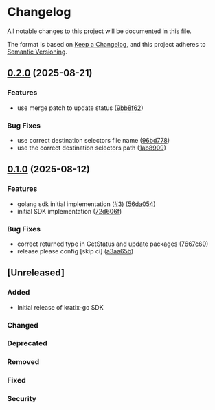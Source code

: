 # Changelog

All notable changes to this project will be documented in this file.

The format is based on [Keep a Changelog](https://keepachangelog.com/en/1.0.0/),
and this project adheres to [Semantic Versioning](https://semver.org/spec/v2.0.0.html).

## [0.2.0](https://github.com/syntasso/kratix-go/compare/v0.1.0...v0.2.0) (2025-08-21)


### Features

* use merge patch to update status ([9bb8f62](https://github.com/syntasso/kratix-go/commit/9bb8f6283a9ca06fa40aef62f4e0ebc4cc508e79))


### Bug Fixes

* use correct destination selectors file name ([96bd778](https://github.com/syntasso/kratix-go/commit/96bd778f6a6e8da39684bc24f58d2197dc9c225e))
* use the correct destination selectors path ([1ab8909](https://github.com/syntasso/kratix-go/commit/1ab89094cf3c131dd72063eea59b8cb04242cb3f))

## [0.1.0](https://github.com/syntasso/kratix-go/compare/v0.1.0...v0.1.0) (2025-08-12)


### Features

* golang sdk initial implementation ([#3](https://github.com/syntasso/kratix-go/issues/3)) ([56da054](https://github.com/syntasso/kratix-go/commit/56da05477fadfec57198c2064abbe1c0c1567a09))
* initial SDK implementation ([72d606f](https://github.com/syntasso/kratix-go/commit/72d606f6b8ff7926a35da7a659895153ffe1ad27))


### Bug Fixes

* correct returned type in GetStatus and update packages ([7667c60](https://github.com/syntasso/kratix-go/commit/7667c6021e6f64fae2266627af912620cc39bd9b))
* release please config [skip ci] ([a3aa65b](https://github.com/syntasso/kratix-go/commit/a3aa65b8505ac4d9eaed85c3e5a1748eb9913b79))

## [Unreleased]

### Added
- Initial release of kratix-go SDK

### Changed

### Deprecated

### Removed

### Fixed

### Security
